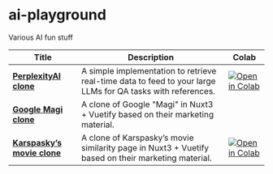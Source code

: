 # ai-playground

Various AI fun stuff

|Title | Description |Colab |
|-|-|-|
|<b>[PerplexityAI clone](perplexity-clone/)</b>| A simple implementation to retrieve real-time data to feed to your large LLMs for QA tasks with references. | [![Open in Colab](https://colab.research.google.com/assets/colab-badge.svg)](https://colab.research.google.com/github/mklarqvist/ai-playground/blob/main/perplexity-clone/perplexity_clone.ipynb)
|<b>[Google Magi clone](google-magi-clone/)</b>| A clone of Google "Magi" in Nuxt3 + Vuetify based on their marketing material.| |
|<b>[Karspasky’s movie clone](movie-embeddings/)</b>| A clone of Karspasky’s movie similarity page in Nuxt3 + Vuetify based on their marketing material.| [![Open in Colab](https://colab.research.google.com/assets/colab-badge.svg)](https://colab.research.google.com/github/mklarqvist/ai-playground/blob/main/movie-embeddings/preprocessing/tmbd_id_review.ipynb)